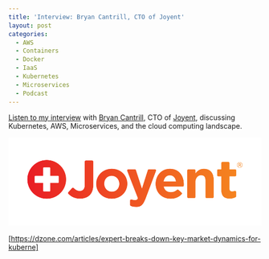 ```yaml
---
title: 'Interview: Bryan Cantrill, CTO of Joyent'
layout: post
categories:
  - AWS
  - Containers
  - Docker
  - IaaS
  - Kubernetes
  - Microservices
  - Podcast
---
```

<a href="https://dzone.com/articles/expert-breaks-down-key-market-dynamics-for-kuberne" rel="noopener" target="_blank">Listen to my interview</a> with <a href="https://twitter.com/bcantrill" target="_blank" rel="noopener">Bryan Cantrill</a>, CTO of <a href="https://www.joyent.com/" target="_blank" rel="noopener">Joyent</a>, discussing Kubernetes, AWS, Microservices, and the cloud computing landscape.
  
![Joyent](/wp-content/uploads/2018/02/L3CnsFFWx4OJFUp2C7uUWA-joyentLogo-e1519674835600.png)

[https://dzone.com/articles/expert-breaks-down-key-market-dynamics-for-kuberne]